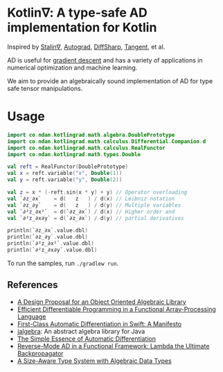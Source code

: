 # Kotlin∇: A type-safe AD implementation for Kotlin

Inspired by [Stalin∇](https://github.com/Functional-AutoDiff/STALINGRAD), [Autograd](https://github.com/hips/autograd), [DiffSharp](https://github.com/DiffSharp/DiffSharp), [Tangent](https://github.com/google/tangent), et al.

AD is useful for [gradient descent](https://en.wikipedia.org/wiki/Gradient_descent) and has a variety of applications in numerical optimization and machine learning.

We aim to provide an algebraically sound implementation of AD for type safe tensor manipulations.

# Usage

```kotlin
import co.ndan.kotlingrad.math.algebra.DoublePrototype
import co.ndan.kotlingrad.math.calculus.Differential.Companion.d
import co.ndan.kotlingrad.math.calculus.RealFunctor
import co.ndan.kotlingrad.math.types.Double

val reft = RealFunctor(DoublePrototype)
val x = reft.variable("x", Double(1))
val y = reft.variable("y", Double(2))

val z = x * (-reft.sin(x * y) + y) // Operator overloading
val `∂z_∂x`    = d(   z   ) / d(x) // Leibniz notation
val `∂z_∂y`    = d(   z   ) / d(y) // Multiple variables
val `∂²z_∂x²`  = d(`∂z_∂x`) / d(x) // Higher order and
val `∂²z_∂x∂y` = d(`∂z_∂x`) / d(y) // partial derivatives

println(`∂z_∂x`.value.dbl)
println(`∂z_∂y`.value.dbl)
println(`∂²z_∂x²`.value.dbl)
println(`∂²z_∂x∂y`.value.dbl)
```

To run the samples, run `./gradlew run`.

## References

* [A Design Proposal for an Object Oriented Algebraic Library](https://pdfs.semanticscholar.org/6fd2/88960ef83469c898a3d8ed8f0950e7839625.pdf)
* [Efficient Differentiable Programming in a Functional Array-Processing Language](https://arxiv.org/pdf/1806.02136.pdf)
* [First-Class Automatic Differentiation in Swift: A Manifesto](https://gist.github.com/rxwei/30ba75ce092ab3b0dce4bde1fc2c9f1d)
* [jalgebra](https://github.com/mdgeorge4153/jalgebra): An abstract algebra library for Java
* [The Simple Essence of Automatic Differentiation](http://conal.net/papers/essence-of-ad/essence-of-ad-icfp.pdf)
* [Reverse-Mode AD in a Functional Framework: Lambda the Ultimate Backpropagator](http://www-bcl.cs.may.ie/~barak/papers/toplas-reverse.pdf)
* [A Size-Aware Type System with Algebraic Data Types](https://pdfs.semanticscholar.org/3a13/cf1599e212c089ccd6a2e05d944ec57c2f87.pdf)
